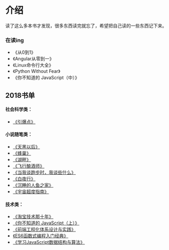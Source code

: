 # 介绍

读了这么多本书才发现，很多东西读完就忘了，希望把自己读的一些东西记下来。

### 在读ing

- 《从0到1》
- 《Angular从零到一》
- 《Linux命令行大全》
- 《Python Without Fear》
- 《你不知道的 JavaScript（中）》

## 2018书单

#### 社会科学类：
- [《引爆点》](https://book.douban.com/subject/25876611/)

#### 小说随笔类：
- [《天黑以后》](https://book.douban.com/subject/7056685/)
- [《蜂巢》](https://book.douban.com/subject/27113219/)
- [《湖畔》](https://book.douban.com/subject/26598142/)
- [《飞行酿酒师》](https://book.douban.com/subject/27108703/)
- [《当我谈跑步时，我谈些什么》](https://book.douban.com/subject/26575679/)
- [《白夜行》](https://book.douban.com/subject/10554308/)
- [《沉睡的人鱼之家》](https://book.douban.com/subject/27028847/)
- [《宇宙超度指南》](https://book.douban.com/subject/27145908/)

#### 技术类：
- [《淘宝技术那十年》](https://book.douban.com/subject/24335672/)
- [《你不知道的 JavaScript（上）》](https://book.douban.com/subject/26351021/)
- [《前端工程化体系设计与实践》](https://book.douban.com/subject/27605366/)
- [《ES6函数式编程入门经典》](https://book.douban.com/subject/30180100/)
- [《学习JavaScript数据结构与算法》](https://book.douban.com/subject/26639401/)

